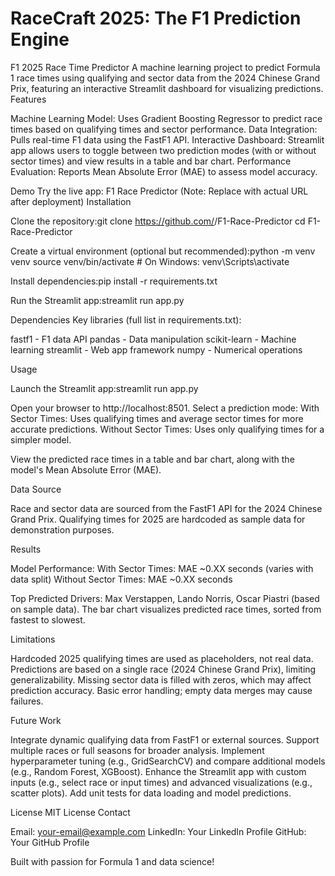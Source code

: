 # RaceCraft 2025: The F1 Prediction Engine
F1 2025 Race Time Predictor
A machine learning project to predict Formula 1 race times using qualifying and sector data from the 2024 Chinese Grand Prix, featuring an interactive Streamlit dashboard for visualizing predictions.
Features

Machine Learning Model: Uses Gradient Boosting Regressor to predict race times based on qualifying times and sector performance.
Data Integration: Pulls real-time F1 data using the FastF1 API.
Interactive Dashboard: Streamlit app allows users to toggle between two prediction modes (with or without sector times) and view results in a table and bar chart.
Performance Evaluation: Reports Mean Absolute Error (MAE) to assess model accuracy.

Demo
Try the live app: F1 Race Predictor (Note: Replace with actual URL after deployment)
Installation

Clone the repository:git clone https://github.com/<your-username>/F1-Race-Predictor
cd F1-Race-Predictor


Create a virtual environment (optional but recommended):python -m venv venv
source venv/bin/activate  # On Windows: venv\Scripts\activate


Install dependencies:pip install -r requirements.txt


Run the Streamlit app:streamlit run app.py



Dependencies
Key libraries (full list in requirements.txt):

fastf1 - F1 data API
pandas - Data manipulation
scikit-learn - Machine learning
streamlit - Web app framework
numpy - Numerical operations

Usage

Launch the Streamlit app:streamlit run app.py


Open your browser to http://localhost:8501.
Select a prediction mode:
With Sector Times: Uses qualifying times and average sector times for more accurate predictions.
Without Sector Times: Uses only qualifying times for a simpler model.


View the predicted race times in a table and bar chart, along with the model's Mean Absolute Error (MAE).

Data Source

Race and sector data are sourced from the FastF1 API for the 2024 Chinese Grand Prix.
Qualifying times for 2025 are hardcoded as sample data for demonstration purposes.

Results

Model Performance:
With Sector Times: MAE ~0.XX seconds (varies with data split)
Without Sector Times: MAE ~0.XX seconds


Top Predicted Drivers: Max Verstappen, Lando Norris, Oscar Piastri (based on sample data).
The bar chart visualizes predicted race times, sorted from fastest to slowest.

Limitations

Hardcoded 2025 qualifying times are used as placeholders, not real data.
Predictions are based on a single race (2024 Chinese Grand Prix), limiting generalizability.
Missing sector data is filled with zeros, which may affect prediction accuracy.
Basic error handling; empty data merges may cause failures.

Future Work

Integrate dynamic qualifying data from FastF1 or external sources.
Support multiple races or full seasons for broader analysis.
Implement hyperparameter tuning (e.g., GridSearchCV) and compare additional models (e.g., Random Forest, XGBoost).
Enhance the Streamlit app with custom inputs (e.g., select race or input times) and advanced visualizations (e.g., scatter plots).
Add unit tests for data loading and model predictions.

License
MIT License
Contact

Email: your-email@example.com
LinkedIn: Your LinkedIn Profile
GitHub: Your GitHub Profile


Built with passion for Formula 1 and data science!